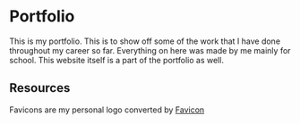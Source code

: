  # Portfolio

This is my portfolio. This is to show off some of the work that I have done throughout my career so far. Everything on here was made by me mainly for school. This website itself is a part of the portfolio as well.

## Resources
Favicons are my personal logo converted by [Favicon](https://favicon.io/favicon-converter/)
